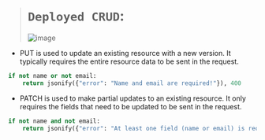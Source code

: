 
># `Deployed CRUD`:
>
>![image](https://github.com/user-attachments/assets/c57c884e-43eb-4fcf-bd17-a656a2d45552)

- PUT is used to update an existing resource with a new version. It typically requires the entire resource data to be sent in the request.

```py
if not name or not email:
	return jsonify({"error": "Name and email are required!"}), 400
```

- PATCH is used to make partial updates to an existing resource. It only requires the fields that need to be updated to be sent in the request.

```py
if not name and not email:
	return jsonify({"error": "At least one field (name or email) is required!"}), 400
```

